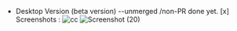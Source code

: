 - Desktop Version (beta version) --unmerged /non-PR done yet. 
[x] Screenshots :
![cc](https://user-images.githubusercontent.com/58334300/174417651-f7a3621e-6779-4243-805e-f58eb30215c4.PNG)
![Screenshot (20)](https://user-images.githubusercontent.com/58334300/174417796-22cb9205-a416-4f64-a095-34a2b2b8fe34.png)
